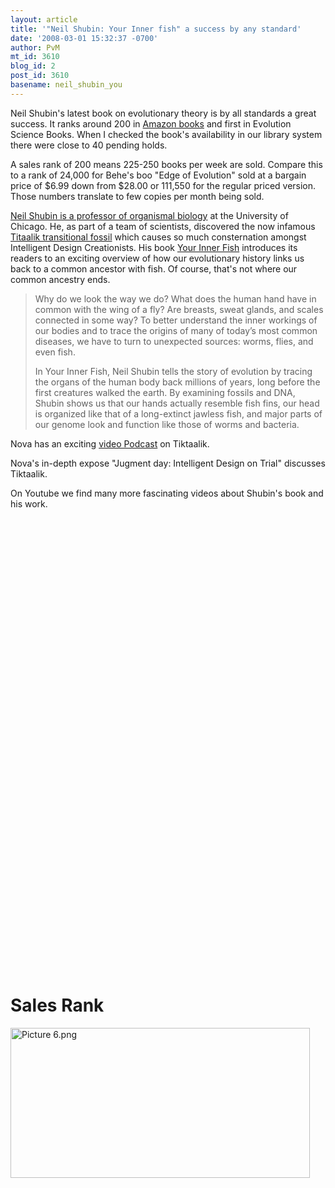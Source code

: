 ```yaml
---
layout: article
title: '"Neil Shubin: Your Inner fish" a success by any standard'
date: '2008-03-01 15:32:37 -0700'
author: PvM
mt_id: 3610
blog_id: 2
post_id: 3610
basename: neil_shubin_you
---
```

Neil Shubin's latest book on evolutionary theory is by all standards a great success. It ranks around 200 in [Amazon books](http://www.amazon.com/Your-Inner-Fish-Journey-3-5-Billion-Year/dp/0375424474) and first in Evolution Science Books. When I checked the book's availability in our library system there were close to 40 pending holds.

A sales rank of 200 means 225-250 books per week are sold.  Compare this to a rank of 24,000 for Behe's boo "Edge of Evolution" sold at a bargain price of $6.99 down from $28.00 or 111,550 for the regular priced version. Those numbers translate to few copies per month being sold.

[Neil Shubin is a professor of organismal biology](http://pondside.uchicago.edu/oba/faculty/shubin_n.html) at the University of Chicago. He, as part of a team of scientists, discovered the now infamous [Titaalik transitional fossil](http://tiktaalik.uchicago.edu/) which causes so much consternation amongst Intelligent Design Creationists. His book [Your Inner Fish](http://tiktaalik.uchicago.edu/book.html) introduces its readers to an exciting overview of how our evolutionary history links us back to a common ancestor with fish. Of course, that's not where our common ancestry ends.

> Why do we look the way we do? What does the human hand have in common with the wing of a fly? Are breasts, sweat glands, and scales connected in some way? To better understand the inner workings of our bodies and to trace the origins of many of today’s most common diseases, we have to turn to unexpected sources: worms, flies, and even fish.
> 
> In Your Inner Fish, Neil Shubin tells the story of evolution by tracing the organs of the human body back millions of years, long before the first creatures walked the earth. By examining fossils and DNA, Shubin shows us that our hands actually resemble fish fins, our head is organized like that of a long-extinct jawless fish, and major parts of our genome look and function like those of worms and bacteria. 

Nova has an exciting [video Podcast](http://www-tc.pbs.org/wgbh/nova/rss/media/nova-v-20071109.m4v) on Tiktaalik.

Nova's in-depth expose "Jugment day: Intelligent Design on Trial" discusses Tiktaalik. 

On Youtube we find many more fascinating videos about Shubin's book and his work.


<object width="425" height="355">
<param name="movie" value="http://www.youtube.com/v/p4LiXkU0ltk">
<param name="wmode" value="transparent">
<embed src="http://www.youtube.com/v/p4LiXkU0ltk" type="application/x-shockwave-flash" wmode="transparent" width="425" height="355">
</object>


<object width="425" height="355"><param name="movie" value="http://www.youtube.com/v/MkOy1XU0cbY"><param name="wmode" value="transparent"><embed src="http://www.youtube.com/v/MkOy1XU0cbY" type="application/x-shockwave-flash" wmode="transparent" width="425" height="355"></object>

# Sales Rank

[<img src="{{ site.baseurl }}/uploads/2008/Picture 6-thumb-479x240.png" alt="Picture 6.png" width="479" height="240" style="float: left; margin: 0 20px 20px 0;" class="mt-image-left" />](http://pandasthumb.org/archives/Picture%206.html)
